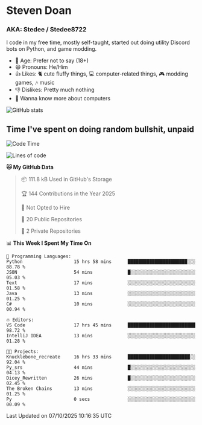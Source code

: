 # Steven Doan
### AKA: Stedee / Stedee8722
I code in my free time, mostly self-taught, started out doing utility Discord bots on Python, and game modding.

- 🤔 Age: Prefer not to say (18+)
- 😄 Pronouns: He/Him
- 👍 Likes: 🐈 cute fluffy things, 💻 computer-related things, 🎮 modding games, 🎶 music
- 👎 Dislikes: Pretty much nothing
- 🥹 Wanna know more about computers

![GitHub stats](https://github-readme-stats-iota-mocha-40.vercel.app/api?username=Stedee8722&show=prs_merged,prs_merged_percentage&show_icons=true&theme=transparent)

## Time I've spent on doing random bullshit, unpaid
<!--START_SECTION:Time I've spent on doing random bullshit, unpaid-->
![Code Time](http://img.shields.io/badge/Code%20Time-348%20hrs%2055%20mins-blue)

![Lines of code](https://img.shields.io/badge/From%20Hello%20World%20I%27ve%20Written-89.2%20thousand%20lines%20of%20code-blue)

**🐱 My GitHub Data** 

> 📦 111.8 kB Used in GitHub's Storage 
 > 
> 🏆 144 Contributions in the Year 2025
 > 
> 🚫 Not Opted to Hire
 > 
> 📜 20 Public Repositories 
 > 
> 🔑 2 Private Repositories 
 > 
📊 **This Week I Spent My Time On** 

```text
💬 Programming Languages: 
Python                   15 hrs 58 mins      ██████████████████████░░░   88.78 % 
JSON                     54 mins             █░░░░░░░░░░░░░░░░░░░░░░░░   05.03 % 
Text                     17 mins             ░░░░░░░░░░░░░░░░░░░░░░░░░   01.58 % 
Java                     13 mins             ░░░░░░░░░░░░░░░░░░░░░░░░░   01.25 % 
C#                       10 mins             ░░░░░░░░░░░░░░░░░░░░░░░░░   00.94 % 

🔥 Editors: 
VS Code                  17 hrs 45 mins      █████████████████████████   98.72 % 
IntelliJ IDEA            13 mins             ░░░░░░░░░░░░░░░░░░░░░░░░░   01.28 % 

🐱‍💻 Projects: 
Knucklebone_recreate     16 hrs 33 mins      ███████████████████████░░   92.04 % 
Py_srs                   44 mins             █░░░░░░░░░░░░░░░░░░░░░░░░   04.13 % 
Dicey_Rewritten          26 mins             █░░░░░░░░░░░░░░░░░░░░░░░░   02.45 % 
The Broken Chains        13 mins             ░░░░░░░░░░░░░░░░░░░░░░░░░   01.25 % 
Py                       0 secs              ░░░░░░░░░░░░░░░░░░░░░░░░░   00.09 % 
```


 Last Updated on 07/10/2025 10:16:35 UTC
<!--END_SECTION:Time I've spent on doing random bullshit, unpaid-->
